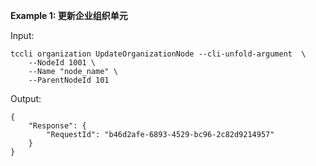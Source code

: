 **Example 1: 更新企业组织单元**



Input: 

```
tccli organization UpdateOrganizationNode --cli-unfold-argument  \
    --NodeId 1001 \
    --Name "node_name" \
    --ParentNodeId 101
```

Output: 
```
{
    "Response": {
        "RequestId": "b46d2afe-6893-4529-bc96-2c82d9214957"
    }
}
```

